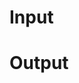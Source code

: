 # Input

# Output
<!--stackedit_data:
eyJoaXN0b3J5IjpbLTE5ODQ3MzI1NSwxNzc4Njg3OTc5LDIwNT
g4ODExOTVdfQ==
-->